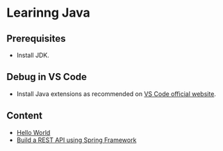 # Learinng Java

## Prerequisites

- Install JDK.

## Debug in VS Code
- Install Java extensions as recommended on [VS Code official website](https://code.visualstudio.com/docs/java/java-tutorial).


## Content
- [Hello World](hello%20world/)
- [Build a REST API using Spring Framework](restapi/)
